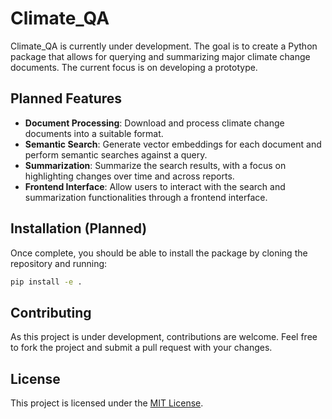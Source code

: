 # Climate_QA

Climate_QA is currently under development. The goal is to create a Python package that allows for querying and summarizing major climate change documents. The current focus is on developing a prototype.

## Planned Features

* **Document Processing**: Download and process climate change documents into a suitable format.
* **Semantic Search**: Generate vector embeddings for each document and perform semantic searches against a query.
* **Summarization**: Summarize the search results, with a focus on highlighting changes over time and across reports.
* **Frontend Interface**: Allow users to interact with the search and summarization functionalities through a frontend interface.

## Installation (Planned)

Once complete, you should be able to install the package by cloning the repository and running:

```bash
pip install -e .
```

## Contributing

As this project is under development, contributions are welcome. Feel free to fork the project and submit a pull request with your changes.

## License

This project is licensed under the [MIT License](LICENSE).
